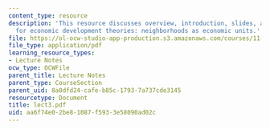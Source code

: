 ```yaml
---
content_type: resource
description: 'This resource discusses overview, introduction, slides, and discussion
  for economic development theories: neighborhoods as economic units.'
file: https://ol-ocw-studio-app-production.s3.amazonaws.com/courses/11-945-springfield-studio-fall-2005/aa6f74e02be81087f5933e58090ad02c_lect3.pdf
file_type: application/pdf
learning_resource_types:
- Lecture Notes
ocw_type: OCWFile
parent_title: Lecture Notes
parent_type: CourseSection
parent_uid: 8a0dfd24-cafe-b85c-1793-7a737cde3145
resourcetype: Document
title: lect3.pdf
uid: aa6f74e0-2be8-1087-f593-3e58090ad02c
---
```

